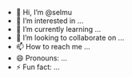 - 👋 Hi, I’m @selmu
- 👀 I’m interested in ...
- 🌱 I’m currently learning ...
- 💞️ I’m looking to collaborate on ...
- 📫 How to reach me ...
- 😄 Pronouns: ...
- ⚡ Fun fact: ...

<!---
selmu/selmu is a ✨ special ✨ repository because its `README.md` (this file) appears on your GitHub profile.
You can click the Preview link to take a look at your changes.
--->
